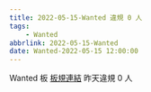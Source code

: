 ```yaml
---
title: 2022-05-15-Wanted 違規 0 人
tags:
    - Wanted
abbrlink: 2022-05-15-Wanted
date: Wanted-2022-05-15 12:00:00
---
```

Wanted 板 [板規連結](https://www.ptt.cc/bbs/Wanted/M.1608829773.A.D3B.html)
昨天違規 0 人
